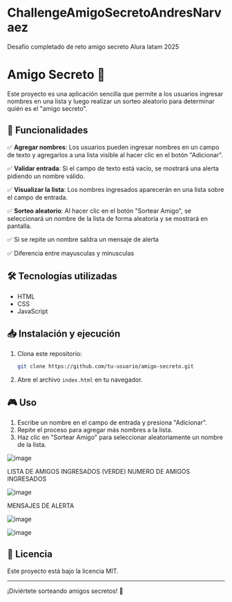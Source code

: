 # ChallengeAmigoSecretoAndresNarvaez
Desafío completado de reto amigo secreto Alura latam 2025

# Amigo Secreto 🎁

Este proyecto es una aplicación sencilla que permite a los usuarios ingresar nombres en una lista y luego realizar un sorteo aleatorio para determinar quién es el "amigo secreto".

## 🚀 Funcionalidades

✅ **Agregar nombres**: Los usuarios pueden ingresar nombres en un campo de texto y agregarlos a una lista visible al hacer clic en el botón "Adicionar".

✅ **Validar entrada**: Si el campo de texto está vacío, se mostrará una alerta pidiendo un nombre válido.

✅ **Visualizar la lista**: Los nombres ingresados aparecerán en una lista  sobre el campo de entrada.

✅ **Sorteo aleatorio**: Al hacer clic en el botón "Sortear Amigo", se seleccionará un nombre de la lista de forma aleatoria y se mostrará en pantalla.

✅ Si se repite un nombre saldra un mensaje de alerta 

✅ Diferencia entre mayusculas y minusculas


## 🛠️ Tecnologías utilizadas

- HTML
- CSS
- JavaScript

## 📥 Instalación y ejecución

1. Clona este repositorio:
   ```sh
   git clone https://github.com/tu-usuario/amigo-secreto.git
   ```
2. Abre el archivo `index.html` en tu navegador.

## 🎮 Uso

1. Escribe un nombre en el campo de entrada y presiona "Adicionar".
2. Repite el proceso para agregar más nombres a la lista.
3. Haz clic en "Sortear Amigo" para seleccionar aleatoriamente un nombre de la lista.

![image](https://github.com/user-attachments/assets/6467dcd3-59b5-413b-b8f4-7e5dc1beca96)

LISTA DE AMIGOS INGRESADOS (VERDE)  NUMERO DE AMIGOS INGRESADOS

![image](https://github.com/user-attachments/assets/64ae5afe-5df4-4f5b-a39e-733384e0b925)

MENSAJES DE ALERTA 

![image](https://github.com/user-attachments/assets/4c1da6c4-0064-4dc6-a776-59826ffb4e10)

![image](https://github.com/user-attachments/assets/2885d760-ff99-407c-9100-eb344f83eaa8)




## 📜 Licencia

Este proyecto está bajo la licencia MIT.

---
¡Diviértete sorteando amigos secretos! 🎉

